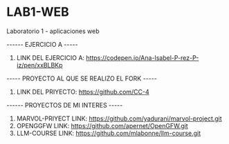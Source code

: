 # LAB1-WEB
Laboratorio 1 - aplicaciones web

------ EJERCICIO A -----
1. LINK DEL EJERCICIO A: https://codepen.io/Ana-Isabel-P-rez-P-iz/pen/xxBLBKp

----- PROYECTO AL QUE SE REALIZO EL FORK -----
1. LINK DEL PRIYECTO: https://github.com/CC-4

------ PROYECTOS DE MI INTERES -----
1. MARVOL-PRIYECT LINK: https://github.com/yadurani/marvol-project.git
2. OPENGGFW LINK: https://github.com/apernet/OpenGFW.git
3. LLM-COURSE LINK: https://github.com/mlabonne/llm-course.git

